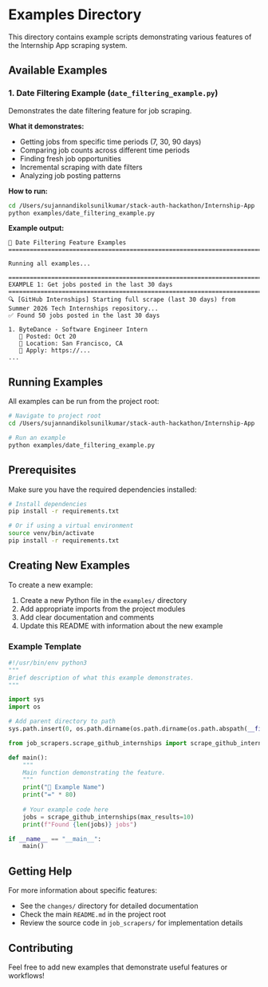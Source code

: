 # Examples Directory

This directory contains example scripts demonstrating various features of the Internship App scraping system.

## Available Examples

### 1. Date Filtering Example (`date_filtering_example.py`)

Demonstrates the date filtering feature for job scraping.

**What it demonstrates:**
- Getting jobs from specific time periods (7, 30, 90 days)
- Comparing job counts across different time periods
- Finding fresh job opportunities
- Incremental scraping with date filters
- Analyzing job posting patterns

**How to run:**
```bash
cd /Users/sujannandikolsunilkumar/stack-auth-hackathon/Internship-App
python examples/date_filtering_example.py
```

**Example output:**
```
🚀 Date Filtering Feature Examples
================================================================================

Running all examples...

================================================================================
EXAMPLE 1: Get jobs posted in the last 30 days
================================================================================
🔍 [GitHub Internships] Starting full scrape (last 30 days) from Summer 2026 Tech Internships repository...
✅ Found 50 jobs posted in the last 30 days

1. ByteDance - Software Engineer Intern
   📅 Posted: Oct 20
   📍 Location: San Francisco, CA
   🔗 Apply: https://...
...
```

## Running Examples

All examples can be run from the project root:

```bash
# Navigate to project root
cd /Users/sujannandikolsunilkumar/stack-auth-hackathon/Internship-App

# Run an example
python examples/date_filtering_example.py
```

## Prerequisites

Make sure you have the required dependencies installed:

```bash
# Install dependencies
pip install -r requirements.txt

# Or if using a virtual environment
source venv/bin/activate
pip install -r requirements.txt
```

## Creating New Examples

To create a new example:

1. Create a new Python file in the `examples/` directory
2. Add appropriate imports from the project modules
3. Add clear documentation and comments
4. Update this README with information about the new example

### Example Template

```python
#!/usr/bin/env python3
"""
Brief description of what this example demonstrates.
"""

import sys
import os

# Add parent directory to path
sys.path.insert(0, os.path.dirname(os.path.dirname(os.path.abspath(__file__))))

from job_scrapers.scrape_github_internships import scrape_github_internships

def main():
    """
    Main function demonstrating the feature.
    """
    print("🚀 Example Name")
    print("=" * 80)
    
    # Your example code here
    jobs = scrape_github_internships(max_results=10)
    print(f"Found {len(jobs)} jobs")

if __name__ == "__main__":
    main()
```

## Getting Help

For more information about specific features:
- See the `changes/` directory for detailed documentation
- Check the main `README.md` in the project root
- Review the source code in `job_scrapers/` for implementation details

## Contributing

Feel free to add new examples that demonstrate useful features or workflows!

